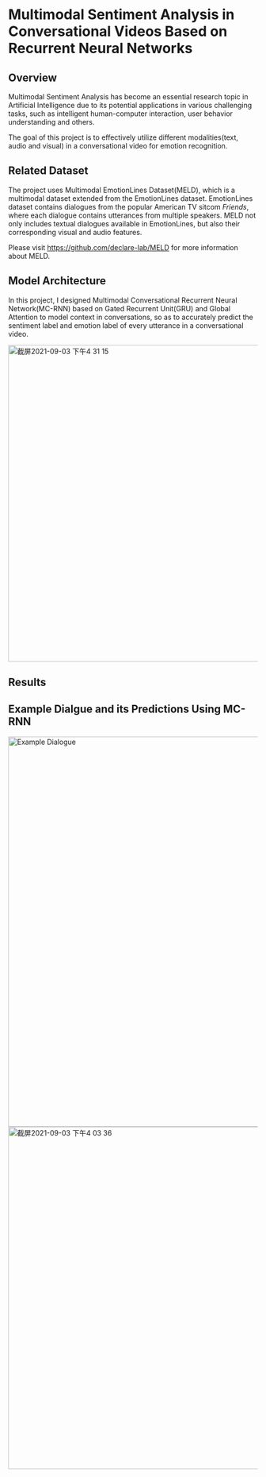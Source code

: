 # Multimodal Sentiment Analysis in Conversational Videos Based on Recurrent Neural Networks
## Overview
Multimodal Sentiment Analysis has become an essential research topic in Artificial Intelligence due to its potential applications in various challenging tasks, such as intelligent human-computer interaction, user behavior understanding and others. 

The goal of this project is to effectively utilize different modalities(text, audio and visual) in a conversational video for emotion recognition.

## Related Dataset
The project uses Multimodal EmotionLines Dataset(MELD), which is a multimodal dataset extended from the EmotionLines dataset. EmotionLines dataset contains dialogues from the popular American TV sitcom *Friends*, where each dialogue contains utterances from multiple speakers. MELD not only includes textual dialogues available in EmotionLines, but also their corresponding visual and audio features.

Please visit https://github.com/declare-lab/MELD for more information about MELD.


## Model Architecture
In this project, I designed Multimodal Conversational Recurrent Neural Network(MC-RNN) based on Gated Recurrent Unit(GRU) and Global Attention to model context in conversations, so as to accurately predict the sentiment label and emotion label of every utterance in a conversational video.

<img width="638" alt="截屏2021-09-03 下午4 31 15" src="https://user-images.githubusercontent.com/37060800/131975662-04154bea-3898-4a81-925e-2ba12bb5ed4d.png">

## Results


## Example Dialgue and its Predictions Using MC-RNN
<img width="786" alt="Example Dialogue" src="https://user-images.githubusercontent.com/37060800/131972610-f5f4e067-d8d5-4c2b-aa0c-373ac1305b83.png">
 <img width="690" alt="截屏2021-09-03 下午4 03 36" src="https://user-images.githubusercontent.com/37060800/131972856-1efcaeab-98a5-4286-8355-c4b1f24c2ebe.png">






